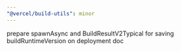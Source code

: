 ```yaml
---
"@vercel/build-utils": minor
---
```


prepare spawnAsync and BuildResultV2Typical for saving buildRuntimeVersion on deployment doc
